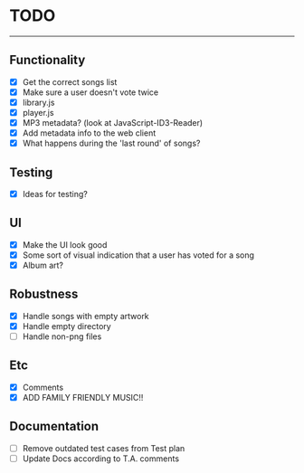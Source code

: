 # TODO
---

## Functionality

* [x] Get the correct songs list
* [x] Make sure a user doesn't vote twice
* [x] library.js
* [x] player.js
* [x] MP3 metadata? (look at JavaScript-ID3-Reader)
* [x] Add metadata info to the web client
* [x] What happens during the 'last round' of songs?

## Testing

* [x] Ideas for testing?

## UI

* [x] Make the UI look good
* [x] Some sort of visual indication that a user has voted for a song
* [x] Album art?

## Robustness

* [x] Handle songs with empty artwork
* [x] Handle empty directory
* [ ] Handle non-png files

## Etc

* [x] Comments
* [x] ADD FAMILY FRIENDLY MUSIC!!

## Documentation

* [ ] Remove outdated test cases from Test plan
* [ ] Update Docs according to T.A. comments
